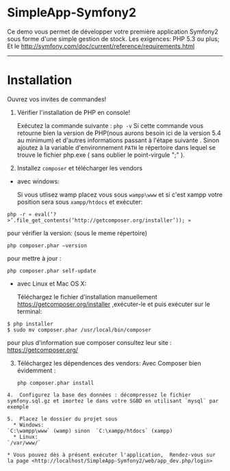 # SimpleApp-Symfony2
Ce demo vous permet de développer votre première application Symfony2 sous forme d'une simple gestion de stock.
Les exigences:
PHP 5.3 ou plus;
Et le http://symfony.com/doc/current/reference/requirements.html

******************************************************************************************************************************************************************
# Installation
Ouvrez vos invites de commandes!

1. Vérifier l'installation de PHP en console!

   Exécutez la commande suivante : `php -v`
Si cette commande vous retourne bien la version de PHP(nous aurons besoin ici de la version 5.4 au minimum) et d'autres informations passant à l'étape suivante .
Sinon ajoutez à la variable d'environnement `PATH`  le répertoire dans lequel se trouve le fichier php.exe ( sans oublier le point-virgule ";" ).

2.  Installez  `composer` et télécharger les vendors

   * avec windows:

      Si vous utlisez wamp placez vous sous  `wampp\www`  et si c'est xampp votre position sera sous `xampp/htdocs`
et exécuter:
```
php -r « eval(‘?>’.file_get_contents(‘http://getcomposer.org/installer’)); »
```
pour vérifier la version: (sous le meme répertoire)
```
php composer.phar –version
```
pour mettre à jour :
```
php composer.phar self-update
```
   * avec  Linux et Mac OS X:

     Téléchargez le fichier d'installation manuellement https://getcomposer.org/installer ,exécuter-le et puis exécuter sur le terminal:
```
$ php installer
$ sudo mv composer.phar /usr/local/bin/composer
```
pour plus d'information sue composer consultez leur site : <https://getcomposer.org/>

3.  Téléchargez les dépendences des vendors: Avec Composer bien évidemment :
    ```
    php composer.phar install
   ```
4.  Configurez la base des données : décompressez le fichier symfony.sql.gz et imortez le dans votre SGBD en utilisant `mysql` par exemple

5.  Placez le dossier du projet sous
     * Windows:
  `C:\wampp\www` (wamp) sinon  `C:\xampp/htdocs` (xampp)
     * Linux:
 `/var/www/`

* Vous pouvez dès à présent exécuter l'application,  Rendez-vous sur la page <http://localhost/SimpleApp-Symfony2/web/app_dev.php/login>